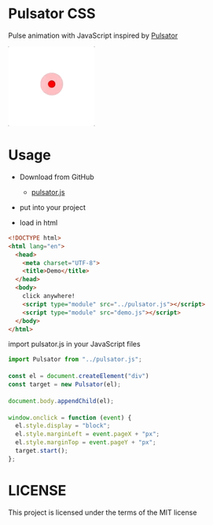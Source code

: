 # Pulsator CSS
Pulse animation with JavaScript inspired by [Pulsator](https://github.com/shu223/Pulsator)

![](capture/pulsator-css.gif)


# Usage
+ Download from GitHub
  - [pulsator.js](pulsator.js)

+ put into your project
+ load in html

```html
<!DOCTYPE html>
<html lang="en">
  <head>
    <meta charset="UTF-8">
    <title>Demo</title>
  </head>
  <body>
    click anywhere!
    <script type="module" src="../pulsator.js"></script>
    <script type="module" src="demo.js"></script>
  </body>
</html>
``` 

import pulsator.js in your JavaScript files

```js
import Pulsator from "../pulsator.js";

const el = document.createElement("div")
const target = new Pulsator(el);

document.body.appendChild(el);

window.onclick = function (event) {
  el.style.display = "block";
  el.style.marginLeft = event.pageX + "px";
  el.style.marginTop = event.pageY + "px";
  target.start();
};
```

# LICENSE
This project is licensed under the terms of the MIT license